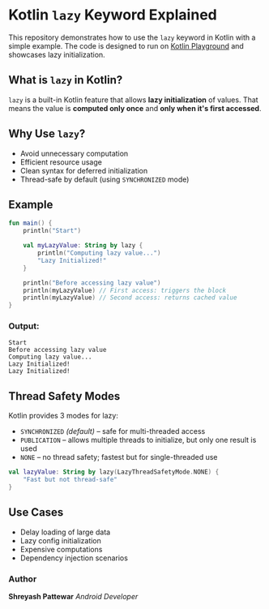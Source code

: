 
#  Kotlin `lazy` Keyword Explained

This repository demonstrates how to use the `lazy` keyword in Kotlin with a simple example. The code is designed to run on [Kotlin Playground](https://play.kotlinlang.org/) and showcases lazy initialization.



##  What is `lazy` in Kotlin?

`lazy` is a built-in Kotlin feature that allows **lazy initialization** of values. That means the value is **computed only once** and **only when it's first accessed**.



##  Why Use `lazy`?

-  Avoid unnecessary computation
-  Efficient resource usage
-  Clean syntax for deferred initialization
-  Thread-safe by default (using `SYNCHRONIZED` mode)



##  Example

```kotlin
fun main() {
    println("Start")

    val myLazyValue: String by lazy {
        println("Computing lazy value...")
        "Lazy Initialized!"
    }

    println("Before accessing lazy value")
    println(myLazyValue) // First access: triggers the block
    println(myLazyValue) // Second access: returns cached value
}
````

###  Output:

```
Start
Before accessing lazy value
Computing lazy value...
Lazy Initialized!
Lazy Initialized!
```



##  Thread Safety Modes

Kotlin provides 3 modes for lazy:

* `SYNCHRONIZED` *(default)* – safe for multi-threaded access
* `PUBLICATION` – allows multiple threads to initialize, but only one result is used
* `NONE` – no thread safety; fastest but for single-threaded use

```kotlin
val lazyValue: String by lazy(LazyThreadSafetyMode.NONE) {
    "Fast but not thread-safe"
}
```



##  Use Cases

* Delay loading of large data
* Lazy config initialization
* Expensive computations
* Dependency injection scenarios

###  Author

**Shreyash Pattewar**
*Android Developer*


